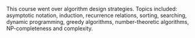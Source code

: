 This course went over algorithm design strategies. Topics included: asymptotic notation, induction, recurrence relations, sorting, searching, dynamic programming, greedy algorithms, number-theoretic algorithms, NP-completeness and complexity.
